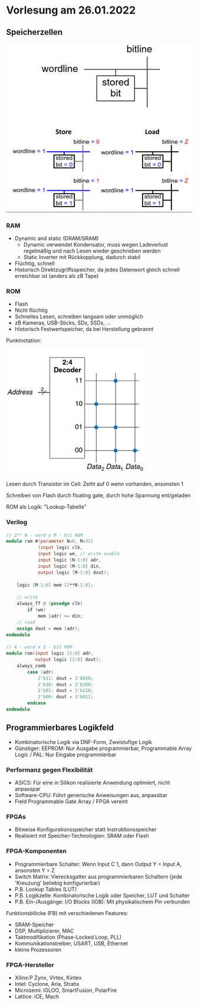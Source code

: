 # Vorlesung am 26.01.2022
## Speicherzellen
![](./26.01.2022b/cell.png)

### RAM
- Dynamic and static (DRAM/SRAM)
  - Dynamic verwendet Kondensator, muss wegen Ladeverlust regelmäßig und nach Lesen wieder geschrieben werden
  - Static Inverter mit Rückkopplung, dadurch stabil
- Flüchtig, schnell
- Historisch Direktzugriffsspeicher, da jedes Datenwort gleich schnell erreichbar ist
  (anders als zB Tape)

### ROM
- Flash
- Nicht flüchtig
- Schnelles Lesen, schreiben langsam oder unmöglich
- zB Kameras, USB-Sticks, SDs, SSDs, ...
- Historisch Festwertspeicher, da bei Herstellung gebrannt

Punktnotation:

![](./26.01.2022b/romdot.png)

Lesen durch Transistor im Cell: Zeiht auf 0 wenn vorhanden, ansonsten 1

Schreiben von Flash durch floating gate, durch hohe Spannung ent/geladen

ROM als Logik: "Lookup-Tabelle"

### Verilog
```verilog
// 2** N - word x M - bit RAM
module ram #(parameter N=6, M=32)
            (input logic clk,
            input logic we, // write enable
            input logic [N-1:0] adr,
            input logic [M-1:0] din,
            output logic [M-1:0] dout);
    
    logic [M-1:0] mem [2**N-1:0];

    // write
    always_ff @ (posedge clk)
        if (we)
            mem [adr] <= din;
    // read
    assign dout = mem [adr];
endmodule

// 4 - word x 3 - bit ROM
module rom(input logic [1:0] adr,
           output logic [2:0] dout);
    always_comb
        case (adr)
            2'b11: dout = 3'b010;
            2'b10: dout = 3'b100;
            2'b01: dout = 3'b110;
            2'b00: dout = 3'b011;
        endcase
endmodule
```

## Programmierbares Logikfeld
- Kombinatorische Logik via DNF-Form, Zweistufige Logik
- Günstiger: EEPROM: Nur Ausgabe programmierbar, Programmable Array Logic / PAL: Nur Eingabe programmierbar

### Performanz gegen Flexibilität
- ASICS: Für eine in Silikon realisierte Anwendung optimiert, nicht anpasspar
- Software-CPU: Führt generische Anweisungen aus, anpassbar
- Field Programmable Gate Array / FPGA vereint

### FPGAs
- Bitweise Konfigurationsspeicher statt Instruktionsspeicher
- Realisiert mit Speicher-Technologien: SRAM oder Flash

### FPGA-Komponenten
- Programmierbare Schalter: Wenn Input C 1, dann Output Y = Input A, ansonsten Y = Z
- Switch Matrix: Vierecksgatter aus programmierbaren Schaltern (jede 'Kreuzung' beliebig konfigurierbar)
- P.B. Lookup Tables (LUT)
- P.B. Logikzelle: Kombinatorische Logik oder Speicher, LUT und Schalter
- P.B. Ein-/Ausgänge: I/O Blocks (IOB): Mit physikalischem Pin verbunden

Funktionsblöcke (FB) mit verschiedenen Features:
- SRAM-Speicher
- DSP, Multiplizierer, MAC
- Taktmodifikation (Phase-Locked Loop, PLL)
- Kommunikationstreiber, USART, USB, Ethernet
- kleine Prozessoren

### FPGA-Hersteller
- Xilinx:P Zynx, Virtex, Kintex
- Intel: Cyclone, Aria, Stratix
- Microsemi: IGLOO, SmartFusion, PolarFire
- Lattice: iCE, Mach
